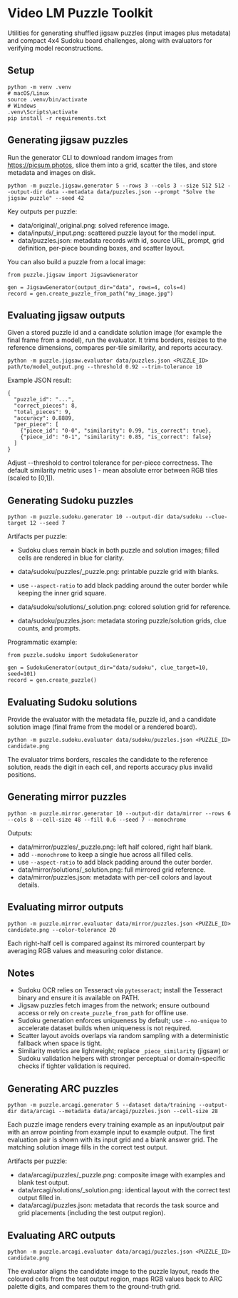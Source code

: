 ﻿# Video LM Puzzle Toolkit

Utilities for generating shuffled jigsaw puzzles (input images plus metadata) and compact 4x4 Sudoku board challenges, along with evaluators for verifying model reconstructions.

## Setup

```
python -m venv .venv
# macOS/Linux
source .venv/bin/activate
# Windows
.venv\Scripts\activate
pip install -r requirements.txt
```

## Generating jigsaw puzzles

Run the generator CLI to download random images from https://picsum.photos, slice them into a grid, scatter the tiles, and store metadata and images on disk.

```
python -m puzzle.jigsaw.generator 5 --rows 3 --cols 3 --size 512 512 --output-dir data --metadata data/puzzles.json --prompt "Solve the jigsaw puzzle" --seed 42
```

Key outputs per puzzle:

- data/original/<id>_original.png: solved reference image.
- data/inputs/<id>_input.png: scattered puzzle layout for the model input.
- data/puzzles.json: metadata records with id, source URL, prompt, grid definition, per-piece bounding boxes, and scatter layout.

You can also build a puzzle from a local image:

```
from puzzle.jigsaw import JigsawGenerator

gen = JigsawGenerator(output_dir="data", rows=4, cols=4)
record = gen.create_puzzle_from_path("my_image.jpg")
```

## Evaluating jigsaw outputs

Given a stored puzzle id and a candidate solution image (for example the final frame from a model), run the evaluator. It trims borders, resizes to the reference dimensions, compares per-tile similarity, and reports accuracy.

```
python -m puzzle.jigsaw.evaluator data/puzzles.json <PUZZLE_ID> path/to/model_output.png --threshold 0.92 --trim-tolerance 10
```

Example JSON result:

```
{
  "puzzle_id": "...",
  "correct_pieces": 8,
  "total_pieces": 9,
  "accuracy": 0.8889,
  "per_piece": [
    {"piece_id": "0-0", "similarity": 0.99, "is_correct": true},
    {"piece_id": "0-1", "similarity": 0.85, "is_correct": false}
  ]
}
```

Adjust --threshold to control tolerance for per-piece correctness. The default similarity metric uses 1 - mean absolute error between RGB tiles (scaled to [0,1]).

## Generating Sudoku puzzles

```
python -m puzzle.sudoku.generator 10 --output-dir data/sudoku --clue-target 12 --seed 7
```

Artifacts per puzzle:
- Sudoku clues remain black in both puzzle and solution images; filled cells are rendered in blue for clarity.

- data/sudoku/puzzles/<id>_puzzle.png: printable puzzle grid with blanks.
- use `--aspect-ratio` to add black padding around the outer border while keeping the inner grid square.
- data/sudoku/solutions/<id>_solution.png: colored solution grid for reference.
- data/sudoku/puzzles.json: metadata storing puzzle/solution grids, clue counts, and prompts.

Programmatic example:

```
from puzzle.sudoku import SudokuGenerator

gen = SudokuGenerator(output_dir="data/sudoku", clue_target=10, seed=101)
record = gen.create_puzzle()
```

## Evaluating Sudoku solutions

Provide the evaluator with the metadata file, puzzle id, and a candidate solution image (final frame from the model or a rendered board).

```
python -m puzzle.sudoku.evaluator data/sudoku/puzzles.json <PUZZLE_ID> candidate.png
```

The evaluator trims borders, rescales the candidate to the reference solution, reads the digit in each cell, and reports accuracy plus invalid positions.

## Generating mirror puzzles

```
python -m puzzle.mirror.generator 10 --output-dir data/mirror --rows 6 --cols 8 --cell-size 48 --fill 0.6 --seed 7 --monochrome
```

Outputs:
- data/mirror/puzzles/<id>_puzzle.png: left half colored, right half blank.
- add `--monochrome` to keep a single hue across all filled cells.
- use `--aspect-ratio` to add black padding around the outer border.
- data/mirror/solutions/<id>_solution.png: full mirrored grid reference.
- data/mirror/puzzles.json: metadata with per-cell colors and layout details.

## Evaluating mirror outputs

```
python -m puzzle.mirror.evaluator data/mirror/puzzles.json <PUZZLE_ID> candidate.png --color-tolerance 20
```

Each right-half cell is compared against its mirrored counterpart by averaging RGB values and measuring color distance.

## Notes

- Sudoku OCR relies on Tesseract via `pytesseract`; install the Tesseract binary and ensure it is available on PATH.
- Jigsaw puzzles fetch images from the network; ensure outbound access or rely on `create_puzzle_from_path` for offline use.
- Sudoku generation enforces uniqueness by default; use `--no-unique` to accelerate dataset builds when uniqueness is not required.
- Scatter layout avoids overlaps via random sampling with a deterministic fallback when space is tight.
- Similarity metrics are lightweight; replace `_piece_similarity` (jigsaw) or Sudoku validation helpers with stronger perceptual or domain-specific checks if tighter validation is required.

## Generating ARC puzzles

```
python -m puzzle.arcagi.generator 5 --dataset data/training --output-dir data/arcagi --metadata data/arcagi/puzzles.json --cell-size 28
```

Each puzzle image renders every training example as an input/output pair with an arrow pointing from example input to example output. The first evaluation pair is shown with its input grid and a blank answer grid. The matching solution image fills in the correct test output.

Artifacts per puzzle:
- data/arcagi/puzzles/<id>_puzzle.png: composite image with examples and blank test output.
- data/arcagi/solutions/<id>_solution.png: identical layout with the correct test output filled in.
- data/arcagi/puzzles.json: metadata that records the task source and grid placements (including the test output region).

## Evaluating ARC outputs

```
python -m puzzle.arcagi.evaluator data/arcagi/puzzles.json <PUZZLE_ID> candidate.png
```

The evaluator aligns the candidate image to the puzzle layout, reads the coloured cells from the test output region, maps RGB values back to ARC palette digits, and compares them to the ground-truth grid.



